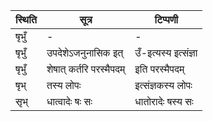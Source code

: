 | स्थिति | सूत्र | टिप्पणी |
| ----- | ------- | ------ |
| षृभुँ | - | - |
| षृभुँ | उपदेशेऽजनुनासिक इत् | उँ-इत्यस्य इत्संज्ञा |
| षृभुँ | शेषात् कर्तरि परस्मैपदम् | इति परस्मैपदम् |
| षृभ् | तस्य लोपः | इत्संज्ञकस्य लोपः |
| सृभ् | धात्वादेः षः सः | धातोरादेः षस्य सः |
